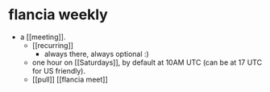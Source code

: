# flancia weekly

- a [[meeting]].
  - [[recurring]]
    - always there, always optional :)
  - one hour on [[Saturdays]], by default at 10AM UTC (can be at 17 UTC for US friendly).
  - [[pull]] [[flancia meet]]


